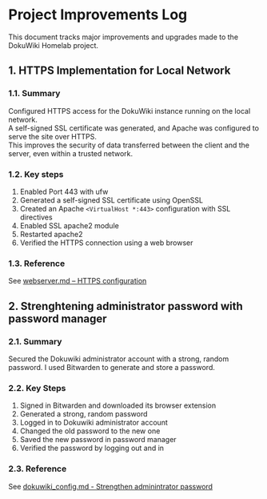 # Project Improvements Log

This document tracks major improvements and upgrades made to the DokuWiki Homelab project.


## 1. HTTPS Implementation for Local Network

### 1.1. Summary

Configured HTTPS access for the DokuWiki instance running on the local network.  
A self-signed SSL certificate was generated, and Apache was configured to serve the site over HTTPS.  
This improves the security of data transferred between the client and the server, even within a trusted network.

### 1.2. Key steps

1. Enabled Port 443 with ufw
2. Generated a self-signed SSL certificate using OpenSSL
3. Created an Apache `<VirtualHost *:443>` configuration with SSL directives
4. Enabled SSL apache2 module
5. Restarted apache2 
6. Verified the HTTPS connection using a web browser

### 1.3. Reference

See [webserver.md – HTTPS configuration](webserver.md#i-https-configuration)


## 2. Strenghtening administrator password with password manager

### 2.1. Summary

Secured the Dokuwiki administrator account with a strong, random password. I used Bitwarden to generate and store a password.

### 2.2. Key Steps

1. Signed in Bitwarden and downloaded its browser extension
2. Generated a strong, random password
3. Logged in to Dokuwiki administrator account
4. Changed the old password to the new one
5. Saved the new password in password manager
6. Verified the password by logging out and in

### 2.3. Reference

See [dokuwiki_config.md - Strengthen adminintrator password](dokuwiki_config.md#i-strengthen-administrator-password)
